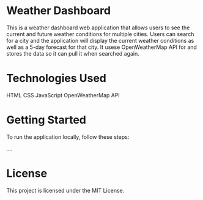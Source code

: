 # Weather Dashboard
This is a weather dashboard web application that allows users to see the current and future weather conditions for multiple cities. Users can search for a city and the application will display the current weather conditions as well as a 5-day forecast for that city. It usese OpenWeatherMap API for and stores the data so it can pull it when searched again.

# Technologies Used
HTML
CSS
JavaScript
OpenWeatherMap API

# Getting Started
To run the application locally, follow these steps:

....

# License
This project is licensed under the MIT License. 

